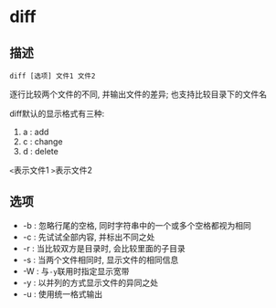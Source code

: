 # diff

## 描述
`diff [选项] 文件1 文件2`

逐行比较两个文件的不同, 并输出文件的差异; 也支持比较目录下的文件名

diff默认的显示格式有三种:
1. a : add
1. c : change
1. d : delete

`<`表示文件1
`>`表示文件2

## 选项
- -b : 忽略行尾的空格, 同时字符串中的一个或多个空格都视为相同
- -c : 先试试全部内容, 并标出不同之处
- -r : 当比较双方是目录时, 会比较里面的子目录
- -s : 当两个文件相同时, 显示文件的相同信息
- -W : 与`-y`联用时指定显示宽带
- -y : 以并列的方式显示文件的异同之处
- -u : 使用统一格式输出